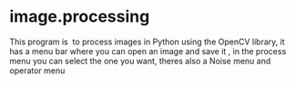 # image.processing
This program is  to process images in Python using the OpenCV library, it has a menu bar where you can open an image and save it , in the process menu you can select the one you want, theres also a Noise menu and operator menu
